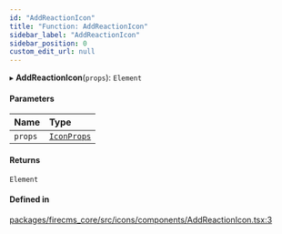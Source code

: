 ```yaml
---
id: "AddReactionIcon"
title: "Function: AddReactionIcon"
sidebar_label: "AddReactionIcon"
sidebar_position: 0
custom_edit_url: null
---
```


▸ **AddReactionIcon**(`props`): `Element`

#### Parameters

| Name | Type |
| :------ | :------ |
| `props` | [`IconProps`](../types/IconProps.md) |

#### Returns

`Element`

#### Defined in

[packages/firecms_core/src/icons/components/AddReactionIcon.tsx:3](https://github.com/FireCMSco/firecms/blob/d45f3739/packages/firecms_core/src/icons/components/AddReactionIcon.tsx#L3)
